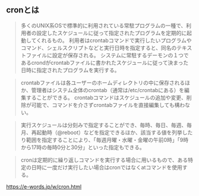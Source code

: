 ## cronとは

> 多くのUNIX系OSで標準的に利用されている常駐プログラムの一種で、利用者の設定したスケジュールに従って指定されたプログラムを定期的に起動してくれるもの。
利用者はcrontabコマンドで実行したいプログラムやコマンド、シェルスクリプトなどと実行日時を指定すると、同名のテキストファイルに設定が保存される。
システムに常駐するデーモンの１つであるcrondがcrontabファイルに書かれたスケジュールに従って決まった日時に指定されたプログラムを実行する。

> crontabファイルは各ユーザーのホームディレクトリの中に保存されるほか、管理者はシステム全体のcrontab（通常は/etc/crontabにある）を編集することができる。
crontabコマンドはスケジュールの追加や変更、削除が可能で、コマンドを介さずcrontabファイルを直接編集しても構わない。

> 実行スケジュールは分刻みで指定することができ、毎時、毎日、毎週、毎月、再起動時（@reboot）などを指定できるほか、該当する値を列挙したり範囲を指定することにより、「毎週月曜・水曜・金曜の午前0時」「9時から17時の毎時0分と30分」といった指定もできる。

> cronは定期的に繰り返しコマンドを実行する場合に用いるもので、ある特定の日時に一度だけ実行したい場合はcronではなくatコマンドを使用する。

https://e-words.jp/w/cron.html


